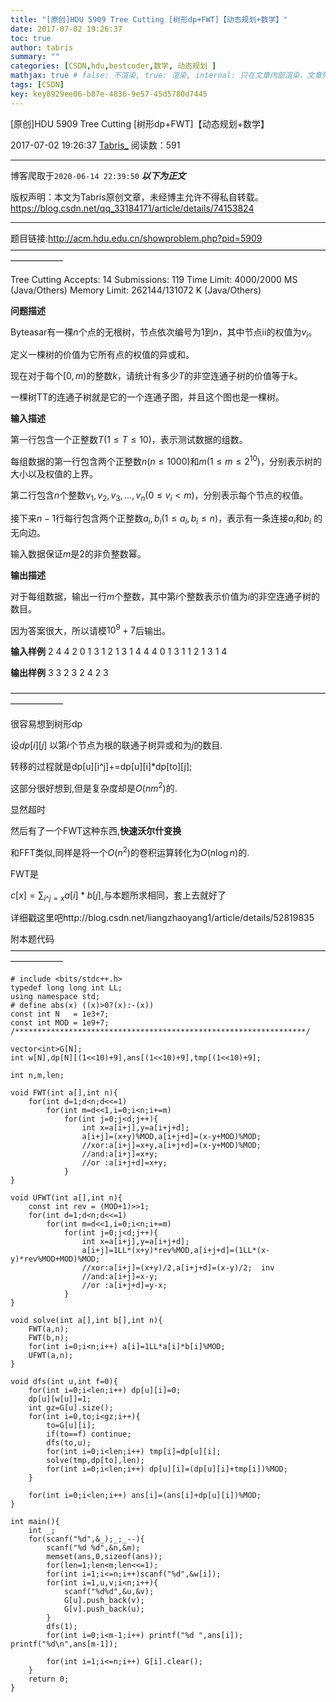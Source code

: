 ```yaml
---
title: "[原创]HDU 5909 Tree Cutting [树形dp+FWT]【动态规划+数学】"
date: 2017-07-02 19:26:37
toc: true
author: tabris
summary: ""
categories: [CSDN,hdu,bestcoder,数学, 动态规划 ]
mathjax: true # false: 不渲染, true: 渲染, internal: 只在文章内部渲染，文章列表中不渲染
tags: [CSDN]
key: key8929ee06-b87e-4836-9e57-45d5780d7445
---
```


[原创]HDU 5909 Tree Cutting [树形dp+FWT]【动态规划+数学】

2017-07-02 19:26:37  [Tabris_](https://me.csdn.net/qq_33184171) 阅读数：591

---

博客爬取于`2020-06-14 22:39:50`
***以下为正文***

版权声明：本文为Tabris原创文章，未经博主允许不得私自转载。
https://blog.csdn.net/qq_33184171/article/details/74153824

<!-- more -->

---

题目链接:http://acm.hdu.edu.cn/showproblem.php?pid=5909
——————————————————————————————————————————

Tree Cutting  Accepts: 14   Submissions: 119
 Time Limit: 4000/2000 MS (Java/Others)   Memory Limit: 262144/131072 K (Java/Others)
 
**问题描述**

Byteasar有一棵$n$个点的无根树，节点依次编号为$1$到$n$，其中节点ii的权值为$v_i$。

定义一棵树的价值为它所有点的权值的异或和。

现在对于每个$[0,m)$的整数$k$，请统计有多少$T$的非空连通子树的价值等于$k$。

一棵树TT的连通子树就是它的一个连通子图，并且这个图也是一棵树。

**输入描述**

第一行包含一个正整数$T(1\leq T\leq10)$，表示测试数据的组数。

每组数据的第一行包含两个正整数$n(n\leq 1000)$和$m(1\leq m\leq 2^{10})$，分别表示树的大小以及权值的上界。

第二行包含$n$个整数$v_1,v_2,v_3,...,v_n(0\leq v_i < m)$，分别表示每个节点的权值。

接下来$n-1$行每行包含两个正整数$a_i,b_i(1\leq a_i,b_i\leq n)$，表示有一条连接$a_i$和$b_i$
   的无向边。

输入数据保证$m$是$2$的非负整数幂。

**输出描述**

对于每组数据，输出一行$m$个整数，其中第$i$个整数表示价值为$i$的非空连通子树的数目。

因为答案很大，所以请模$10^9+7$后输出。

**输入样例**
2
4 4
2 0 1 3
1 2
1 3
1 4
4 4
0 1 3 1
1 2
1 3
1 4

**输出样例**
3 3 2 3
2 4 2 3

——————————————————————————————————————————

很容易想到树形dp

设$dp[i][j]$   以第$i$个节点为根的联通子树异或和为$j$的数目.

转移的过程就是dp[u][i^j]+=dp[u][i]*dp[to][j];

这部分很好想到,但是复杂度却是$O(nm^2)$的.

显然超时

然后有了一个FWT这种东西,**快速沃尔什变换**

和FFT类似,同样是将一个$O(n^2)$的卷积运算转化为$O(n\log n)$的. 

FWT是

$c[x] = \displaystyle\sum_{i  \^ j=x} a[i]*b[j]$,与本题所求相同，套上去就好了

详细戳这里吧http://blog.csdn.net/liangzhaoyang1/article/details/52819835


附本题代码
——————————————————————————————————————————
```
# include <bits/stdc++.h>
typedef long long int LL;
using namespace std;
# define abs(x) ((x)>0?(x):-(x))
const int N   = 1e3+7;
const int MOD = 1e9+7;
/*****************************************************************/

vector<int>G[N];
int w[N],dp[N][(1<<10)+9],ans[(1<<10)+9],tmp[(1<<10)+9];

int n,m,len;

void FWT(int a[],int n){
    for(int d=1;d<n;d<<=1)
        for(int m=d<<1,i=0;i<n;i+=m)
            for(int j=0;j<d;j++){
                int x=a[i+j],y=a[i+j+d];
                a[i+j]=(x+y)%MOD,a[i+j+d]=(x-y+MOD)%MOD;
                //xor:a[i+j]=x+y,a[i+j+d]=(x-y+MOD)%MOD;
                //and:a[i+j]=x+y;
                //or :a[i+j+d]=x+y;
            }
}

void UFWT(int a[],int n){
    const int rev = (MOD+1)>>1;
    for(int d=1;d<n;d<<=1)
        for(int m=d<<1,i=0;i<n;i+=m)
            for(int j=0;j<d;j++){
                int x=a[i+j],y=a[i+j+d];
                a[i+j]=1LL*(x+y)*rev%MOD,a[i+j+d]=(1LL*(x-y)*rev%MOD+MOD)%MOD;
                //xor:a[i+j]=(x+y)/2,a[i+j+d]=(x-y)/2;  inv
                //and:a[i+j]=x-y;
                //or :a[i+j+d]=y-x;
            }
}

void solve(int a[],int b[],int n){
    FWT(a,n);
    FWT(b,n);
    for(int i=0;i<n;i++) a[i]=1LL*a[i]*b[i]%MOD;
    UFWT(a,n);
}

void dfs(int u,int f=0){
    for(int i=0;i<len;i++) dp[u][i]=0;
    dp[u][w[u]]=1;
    int gz=G[u].size();
    for(int i=0,to;i<gz;i++){
        to=G[u][i];
        if(to==f) continue;
        dfs(to,u);
        for(int i=0;i<len;i++) tmp[i]=dp[u][i];
        solve(tmp,dp[to],len);
        for(int i=0;i<len;i++) dp[u][i]=(dp[u][i]+tmp[i])%MOD;
    }

    for(int i=0;i<len;i++) ans[i]=(ans[i]+dp[u][i])%MOD;
}

int main(){
    int _;
    for(scanf("%d",&_);_;_--){
        scanf("%d %d",&n,&m);
        memset(ans,0,sizeof(ans));
        for(len=1;len<m;len<<=1);
        for(int i=1;i<=n;i++)scanf("%d",&w[i]);
        for(int i=1,u,v;i<n;i++){
            scanf("%d%d",&u,&v);
            G[u].push_back(v);
            G[v].push_back(u);
        }
        dfs(1);
        for(int i=0;i<m-1;i++) printf("%d ",ans[i]); printf("%d\n",ans[m-1]);

        for(int i=1;i<=n;i++) G[i].clear();
    }
    return 0;
}

```
